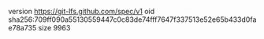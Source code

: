 version https://git-lfs.github.com/spec/v1
oid sha256:709ff090a55130559447c0c83de74fff7647f337513e52e65b433d0fae78a735
size 9963
